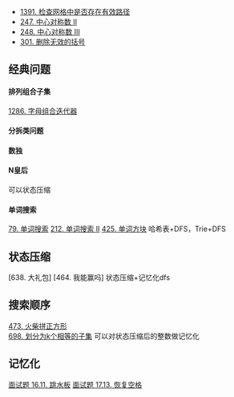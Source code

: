 
- [1391. 检查网格中是否存在有效路径](https://leetcode-cn.com/problems/check-if-there-is-a-valid-path-in-a-grid/) 
- [247. 中心对称数 II](https://leetcode-cn.com/problems/strobogrammatic-numbr-ii/)
- [248. 中心对称数 III](https://leetcode-cn.com/problems/strobogrammatic-number-iii/)
- [301. 删除无效的括号](https://leetcode-cn.com/problems/remove-invalid-parentheses/)

## 经典问题
#### 排列组合子集
[1286. 字母组合迭代器](https://leetcode-cn.com/problems/iterator-for-combination/)

#### 分拆类问题

#### 数独

#### N皇后
可以状态压缩

#### 单词搜索
[79. 单词搜索](https://leetcode-cn.com/problems/word-search/)
[212. 单词搜索 II](https://leetcode-cn.com/problems/word-search-ii/)
[425. 单词方块](https://leetcode-cn.com/problems/word-squares/) 哈希表+DFS，Trie+DFS

## 状态压缩
[638. 大礼包]
[464. 我能赢吗] 状态压缩+记忆化dfs

## 搜索顺序
[473. 火柴拼正方形](https://leetcode-cn.com/problems/matchsticks-to-square/)  
[698. 划分为k个相等的子集](https://leetcode-cn.com/problems/partition-to-k-equal-sum-subsets/) 可以对状态压缩后的整数做记忆化

## 记忆化
[面试题 16.11. 跳水板](https://leetcode-cn.com/problems/diving-board-lcci/)
[面试题 17.13. 恢复空格](https://leetcode-cn.com/problems/re-space-lcci/)

